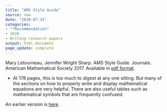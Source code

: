 ```yaml
---
title: "AMS Style Guide"
source: new
date: "2020-07-15"
categories:
- "*Recommendation"
- 2020
- Writing research papers
output: html_document
page_update: complete
---
```


Mary Letourneau, Jennifer Wright Sharp. AMS Style Guide. Journals. American Mathematical Society 2017. Available in [pdf format](https://www.ams.org/publications/authors/AMS-StyleGuide-online.pdf).

<!---More--->

+ At 178 pages, this is too much to digest at any one sitting. But many of the sections on how to properly write and display mathematical equations are very helpful. There are also useful tables such as mathematical symbols that are frequently confused.

An earlier version is [here][sim2].
 
[sim2]: http://new.pmean.com/ams-style-guide/
 
